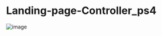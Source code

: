 # Landing-page-Controller_ps4

![image](https://user-images.githubusercontent.com/99293275/160897696-4a9e2c7b-6ac5-4e63-8be3-103a8b2a0359.png)
